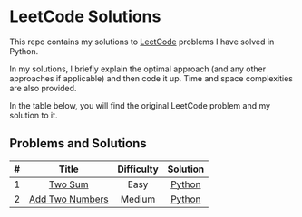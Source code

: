 # LeetCode Solutions

This repo contains my solutions to [LeetCode](https://leetcode.com/) problems I have solved in Python.

In my solutions, I briefly explain the optimal approach (and any other approaches if applicable) and then code it up. Time and space complexities are also provided.

In the table below, you will find the original LeetCode problem and my solution to it.

## Problems and Solutions

| # | Title | Difficulty | Solution |
| :-------------: | :-------------: | :-------------: | :-------------: |
| 1 | [Two Sum](https://leetcode.com/problems/two-sum/) | Easy | [Python](python/0001-two-sum.py) |
| 2 | [Add Two Numbers](https://leetcode.com/problems/add-two-numbers/) | Medium | [Python](python/0002-add-two-numbers.py)|
